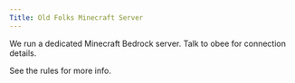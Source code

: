 ```yaml
---
Title: Old Folks Minecraft Server
---
```


We run a dedicated Minecraft Bedrock server. Talk to obee for connection details.

See the rules for more info.